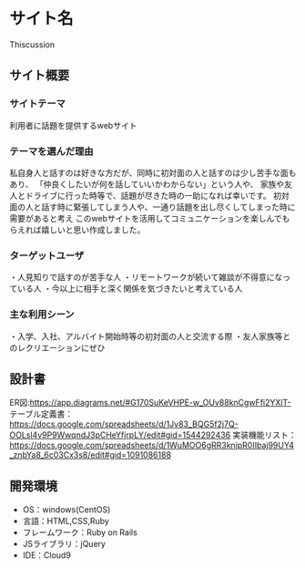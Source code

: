 # サイト名
Thiscussion

## サイト概要


### サイトテーマ
<!--何を『目的』とし、どのような『分類』なのかを簡潔に書く-->
利用者に話題を提供するwebサイト

### テーマを選んだ理由
<!--なぜこのようなテーマにしたかを説明する-->
​私自身人と話すのは好きな方だが、同時に初対面の人と話すのは少し苦手な面もあり、
「仲良くしたいが何を話していいかわからない」という人や、
家族や友人とドライブに行った時等で、話題が尽きた時の一助になれば幸いです。
初対面の人と話す時に緊張してしまう人や、一通り話題を出し尽くしてしまった時に需要があると考え
このwebサイトを活用してコミュニケーションを楽しんでもらえれば嬉しいと思い作成しました。

### ターゲットユーザ
<!--誰に使ってもらうかを具体的に記載する-->
・人見知りで話すのが苦手な人
・リモートワークが続いて雑談が不得意になっている人
・今以上に相手と深く関係を気づきたいと考えている人

### 主な利用シーン
<!--どのような時に使うのかの状況を記載すること-->
・入学、入社、アルバイト開始時等の初対面の人と交流する際
・友人家族等とのレクリエーションにぜひ

## 設計書
ER図:https://app.diagrams.net/#G170SuKeVHPE-w_OUv88knCgwFfi2YXlT-
テーブル定義書：https://docs.google.com/spreadsheets/d/1Jv83_BQG5f2j7Q-OOLsl4v9P9WwqndJ3pCHeYfjrpLY/edit#gid=1544292436
実装機能リスト：https://docs.google.com/spreadsheets/d/1WuMOO6gRR3knjpR0IIbaj99UY4_znbYa8_6c03Cx3s8/edit#gid=1091086188
​
## 開発環境
- OS：windows(CentOS)
- 言語：HTML,CSS,Ruby
- フレームワーク：Ruby on Rails
- JSライブラリ：jQuery
- IDE：Cloud9
​


